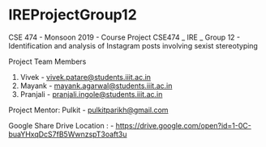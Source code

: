 # IREProjectGroup12
CSE 474 - Monsoon 2019 - Course Project
CSE474 _ IRE _ Group 12 -  Identification and analysis of Instagram posts involving sexist stereotyping

Project Team Members 
1) Vivek - vivek.patare@students.iiit.ac.in
2) Mayank - mayank.agarwal@students.iiit.ac.in
3) Pranjali - pranjali.ingole@students.iiit.ac.in

Project Mentor:
  Pulkit - pulkitparikh@gmail.com
  
  Google Share Drive Location : - https://drive.google.com/open?id=1-0C-buaYHxqDcS7fB5WwnzspT3oaft3u 
